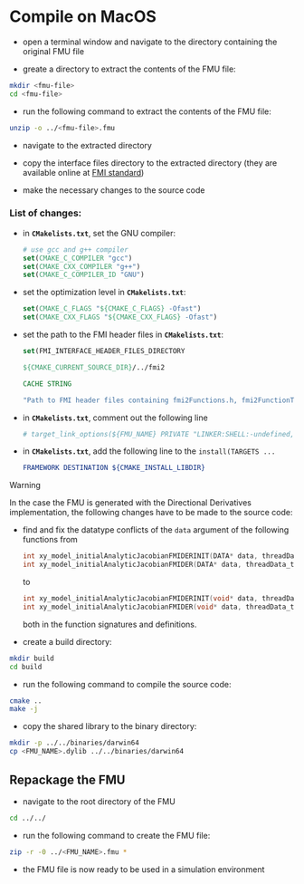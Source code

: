 
# Compile on MacOS

- open a terminal window and navigate to the directory containing the original FMU file

- greate a directory to extract the contents of the FMU file:

```bash
mkdir <fmu-file>
cd <fmu-file>
```

- run the following command to extract the contents of the FMU file:

```bash
unzip -o ../<fmu-file>.fmu
```

- navigate to the extracted directory

- copy the interface files directory to the extracted directory (they are available online at [FMI standard](https://fmi-standard.org/))

- make the necessary changes to the source code

### List of changes:

-  in **`CMakelists.txt`**, set the GNU compiler:

    ```cmake
    # use gcc and g++ compiler
    set(CMAKE_C_COMPILER "gcc")
    set(CMAKE_CXX_COMPILER "g++")
    set(CMAKE_C_COMPILER_ID "GNU")
    ```

- set the optimization level in **`CMakelists.txt`**:

    ```cmake
    set(CMAKE_C_FLAGS "${CMAKE_C_FLAGS} -Ofast")
    set(CMAKE_CXX_FLAGS "${CMAKE_CXX_FLAGS} -Ofast")
    ```

- set the path to the FMI header files in **`CMakelists.txt`**:

    ```cmake
    set(FMI_INTERFACE_HEADER_FILES_DIRECTORY

    ${CMAKE_CURRENT_SOURCE_DIR}/../fmi2

    CACHE STRING

    "Path to FMI header files containing fmi2Functions.h, fmi2FunctionTypes.h, fmi2TypesPlatforms.h")
    ```
- in **`CMakelists.txt`**, comment out the following line

    ```cmake
    # target_link_options(${FMU_NAME} PRIVATE "LINKER:SHELL:-undefined,error")
    ```

- in **`CMakelists.txt`**, add the following line to the ```install(TARGETS ...```

    ```cmake
    FRAMEWORK DESTINATION ${CMAKE_INSTALL_LIBDIR}
    ```

>[!WARNING]
In the case the FMU is generated with the Directional Derivatives implementation, the following changes have to be made to the source code:

- find and fix the datatype conflicts of the ```data``` argument of the following functions from
    ```c
    int xy_model_initialAnalyticJacobianFMIDERINIT(DATA* data, threadData_t *threadData, ANALYTIC_JACOBIAN *jacobian);
    int xy_model_initialAnalyticJacobianFMIDER(DATA* data, threadData_t *threadData, ANALYTIC_JACOBIAN *jacobian);
    ```
    to
    ```c
    int xy_model_initialAnalyticJacobianFMIDERINIT(void* data, threadData_t *threadData, ANALYTIC_JACOBIAN *jacobian);
    int xy_model_initialAnalyticJacobianFMIDER(void* data, threadData_t *threadData, ANALYTIC_JACOBIAN *jacobian);
    ```
    both in the function signatures and definitions.

- create a build directory:

```bash
mkdir build
cd build
```

- run the following command to compile the source code:

```bash
cmake ..
make -j
```

- copy the shared library to the binary directory:

```bash
mkdir -p ../../binaries/darwin64
cp <FMU_NAME>.dylib ../../binaries/darwin64
```

## Repackage the FMU

- navigate to the root directory of the FMU

```bash
cd ../../
```

- run the following command to create the FMU file:

```bash
zip -r -0 ../<FMU_NAME>.fmu *
```

- the FMU file is now ready to be used in a simulation environment